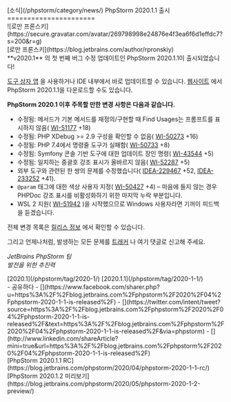 <div class="content">[소식](/phpstorm/category/news/) PhpStorm 2020.1.1 출시 
======================

<div class="post-info">![로만 프론스키](https://secure.gravatar.com/avatar/269798998e24876e4f3ea6f6d1effdc7?s=200&r=g)<div class="post-info__text"> [로만 프론스키](https://blog.jetbrains.com/author/rpronskiy) <time class="publish-date" data-day="30" data-month="04" data-year="2020" datetime="2020-04-30"></time></div></div> **v2020.1** 의 첫 번째 버그 수정 업데이트인 PhpStorm 2020.1.1이 출시되었습니다!

 [도구 상자 앱](https://www.jetbrains.com/toolbox/app/) 을 사용하거나 IDE 내부에서 바로 업데이트할 수 있습니다. [웹사이트](https://www.jetbrains.com/phpstorm/download/) 에서 PhpStorm 2020.1.1을 다운로드할 수도 있습니다.

 **PhpStorm 2020.1 이후 주목할 만한 변경 사항은 다음과 같습니다.**

- 수정됨: 메서드가 기본 메서드를 재정의/구현할 때 Find Usages는 프롬프트를 표시하지 않음( [WI-51177](https://youtrack.jetbrains.com/issue/WI-51177) +18)
- 수정됨: PHP XDebug &gt;= 2.9 구성을 확인할 수 없음( [WI-50273](https://youtrack.jetbrains.com/issue/WI-50273) +16)
- 수정됨: PHP 7.4에서 명령줄 도구가 실패함( [WI-50733](https://youtrack.jetbrains.com/issue/WI-50733) +8)
- 수정됨: Symfony 콘솔 기반 도구에 대한 업데이트 장인 명령( [WI-43544](https://youtrack.jetbrains.com/issue/WI-43544) +5)
- 수정됨: 일치하는 중괄호 강조 표시가 올바르지 않음( [WI-52287](https://youtrack.jetbrains.com/issue/WI-52287) +5)
- 외부 도구와 관련된 한 쌍의 문제를 수정했습니다( [IDEA-229467](https://youtrack.jetbrains.com/issue/IDEA-229467) +52, [IDEA-233252](https://youtrack.jetbrains.com/issue/IDEA-233252) +41).
- `@param` 태그에 대한 색상 사용자 지정( [WI-50427](https://youtrack.jetbrains.com/issue/WI-50427) +4) – 마음에 들지 않는 경우 PHPDoc 강조 표시를 비활성화하기 위한 마지막 누락 부분입니다.
- WSL 2 지원( [WI-51942](https://youtrack.jetbrains.com/issue/WI-51942) )을 시작했으므로 Windows 사용자라면 기꺼이 피드백을 듣겠습니다.

<span id="more-21741"></span>

 전체 변경 목록은 [릴리스 정보](https://confluence.jetbrains.com/display/PhpStorm/PhpStorm+2020.1.1+Release+Notes) 에서 확인할 수 있습니다.

 그리고 언제나처럼, 발생하는 모든 문제를 [트래커](https://youtrack.jetbrains.com/issues/wi) 나 여기 댓글로 신고해 주세요.

 *JetBrains PhpStorm 팀*  
 *발전을 위한 추진력*

<div class="content__row"><div class="tag-list"> [2020.1](/phpstorm/tag/2020-1/) [2020.1.1](/phpstorm/tag/2020-1-1/)</div>- <span>공유하다</span>
- [](https://www.facebook.com/sharer.php?u=https%3A%2F%2Fblog.jetbrains.com%2Fphpstorm%2F2020%2F04%2Fphpstorm-2020-1-1-is-released%2F)
- [](https://twitter.com/intent/tweet?source=https%3A%2F%2Fblog.jetbrains.com%2Fphpstorm%2F2020%2F04%2Fphpstorm-2020-1-1-is-released%2F&text=https%3A%2F%2Fblog.jetbrains.com%2Fphpstorm%2F2020%2F04%2Fphpstorm-2020-1-1-is-released%2F&via=phpstorm)
- [](http://www.linkedin.com/shareArticle?mini=true&url=https%3A%2F%2Fblog.jetbrains.com%2Fphpstorm%2F2020%2F04%2Fphpstorm-2020-1-1-is-released%2F)

</div><div class="content__pagination"> [PhpStorm 2020.1.1 RC](https://blog.jetbrains.com/phpstorm/2020/04/phpstorm-2020-1-1-rc/) [PhpStorm 2020.1.2 미리보기](https://blog.jetbrains.com/phpstorm/2020/05/phpstorm-2020-1-2-preview/)</div></div><div class="container comments-container"><div class="content"><div id="remark42"></div></div></div>